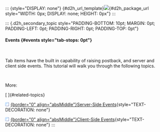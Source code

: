 ::: {style="DISPLAY: none"}
[](ms-xhelp:///?Id=d2h_url_template){#d2h_url_template}![](!package_url!){#d2h_package_url style="WIDTH: 0px; DISPLAY: none; HEIGHT: 0px"}
:::

::: {.d2h_secondary_topic style="PADDING-BOTTOM: 10pt; MARGIN: 0pt; PADDING-LEFT: 0pt; PADDING-RIGHT: 0pt; PADDING-TOP: 0pt"}
#### Events {#events style="tab-stops: 0pt"}

 

Tab items have the built in capability of raising postback, and server and client side events. This tutorial will walk you through the following topics.

 

More:

[ ]{#related-topics}

[![](button.gif){border="0" align="absMiddle"}Server-Side Events](ms-xhelp:///?Id=dedee4a9-9031-4afa-81cf-3eeebcc929a5){style="TEXT-DECORATION: none"}

[![](button.gif){border="0" align="absMiddle"}Client-Side Events](ms-xhelp:///?Id=d2195035-8953-4265-a308-aff2db1b096b){style="TEXT-DECORATION: none"}
:::
